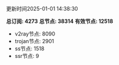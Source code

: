 更新时间2025-01-01 14:38:30

**总订阅: 4273**
**总节点: 38314**
**有效节点: 12518**
- v2ray节点: 8090
- trojan节点: 2901
- ss节点: 1518
- ssr节点: 9
